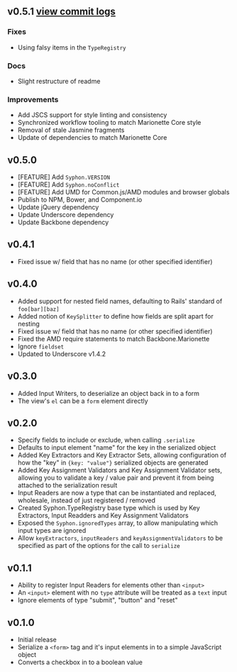 ## v0.5.1 [view commit logs](https://github.com/marionettejs/backbone.syphon/compare/v0.5.0...v5.0.1)

### Fixes

* Using falsy items in the `TypeRegistry`

### Docs

* Slight restructure of readme

### Improvements
* Add JSCS support for style linting and consistency
* Synchronized workflow tooling to match Marionette Core style
* Removal of stale Jasmine fragments
* Update of dependencies to match Marionette Core

## v0.5.0

* [FEATURE] Add `Syphon.VERSION`
* [FEATURE] Add `Syphon.noConflict`
* [FEATURE] Add UMD for Common.js/AMD modules and browser globals
* Publish to NPM, Bower, and Component.io
* Update jQuery dependency
* Update Underscore dependency
* Update Backbone dependency

## v0.4.1

* Fixed issue w/ field that has no name (or other specified identifier)

## v0.4.0

* Added support for nested field names, defaulting to Rails' standard of `foo[bar][baz]`
* Added notion of `KeySplitter` to define how fields are split apart for nesting
* Fixed issue w/ field that has no name (or other specified identifier)
* Fixed the AMD require statements to match Backbone.Marionette
* Ignore `fieldset`
* Updated to Underscore v1.4.2

## v0.3.0

* Added Input Writers, to deserialize an object back in to a form
* The view's `el` can be a `form` element directly

## v0.2.0

* Specify fields to include or exclude, when calling `.serialize`
* Defaults to input element "name" for the key in the serialized object
* Added Key Extractors and Key Extractor Sets, allowing configuration of how the "key" in `{key: "value"}` serialized objects are generated
* Added Key Assignment Validators and Key Assignment Validator sets, allowing you to validate a key / value pair and prevent it from being attached to the serialization result
* Input Readers are now a type that can be instantiated and replaced, wholesale, instead of just registered / removed
* Created Syphon.TypeRegistry base type which is used by Key Extractors, Input Readders and Key Assignment Validators
* Exposed the `Syphon.ignoredTypes` array, to allow manipulating which input types are ignored
* Allow `keyExtractors`, `inputReaders` and `keyAssignmentValidators` to be specified as part of the options for the call to `serialize`

## v0.1.1

* Ability to register Input Readers for elements other than `<input>`
* An `<input>` element with no `type` attribute will be treated as a `text` input
* Ignore elements of type "submit", "button" and "reset"

## v0.1.0

* Initial release
* Serialize a `<form>` tag and it's input elements in to a simple JavaScript object
* Converts a checkbox in to a boolean value

